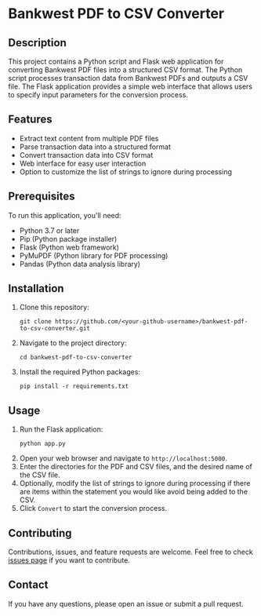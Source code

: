 # Bankwest PDF to CSV Converter

## Description

This project contains a Python script and Flask web application for converting Bankwest PDF files into a structured CSV format. The Python script processes transaction data from Bankwest PDFs and outputs a CSV file. The Flask application provides a simple web interface that allows users to specify input parameters for the conversion process.

## Features

- Extract text content from multiple PDF files
- Parse transaction data into a structured format
- Convert transaction data into CSV format
- Web interface for easy user interaction
- Option to customize the list of strings to ignore during processing

## Prerequisites

To run this application, you'll need:

- Python 3.7 or later
- Pip (Python package installer)
- Flask (Python web framework)
- PyMuPDF (Python library for PDF processing)
- Pandas (Python data analysis library)

## Installation

1. Clone this repository:
    ```
    git clone https://github.com/<your-github-username>/bankwest-pdf-to-csv-converter.git
    ```
2. Navigate to the project directory:
    ```
    cd bankwest-pdf-to-csv-converter
    ```
3. Install the required Python packages:
    ```
    pip install -r requirements.txt
    ```

## Usage

1. Run the Flask application:
    ```
    python app.py
    ```
2. Open your web browser and navigate to `http://localhost:5000`.
3. Enter the directories for the PDF and CSV files, and the desired name of the CSV file.
4. Optionally, modify the list of strings to ignore during processing if there are items within the statement you would like avoid being added to the CSV.
5. Click `Convert` to start the conversion process.

## Contributing

Contributions, issues, and feature requests are welcome. Feel free to check [issues page](https://github.com/rajivwick/BankwestPDFtoCSV/issues) if you want to contribute.

## Contact

If you have any questions, please open an issue or submit a pull request.
